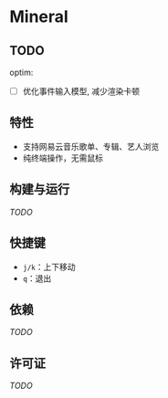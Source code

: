 # Mineral


## TODO
optim:
* [ ] 优化事件输入模型, 减少渲染卡顿

## 特性

- 支持网易云音乐歌单、专辑、艺人浏览
- 纯终端操作，无需鼠标

## 构建与运行

*TODO*

## 快捷键

- `j/k`：上下移动
- `q`：退出

## 依赖

*TODO*

## 许可证

*TODO*
